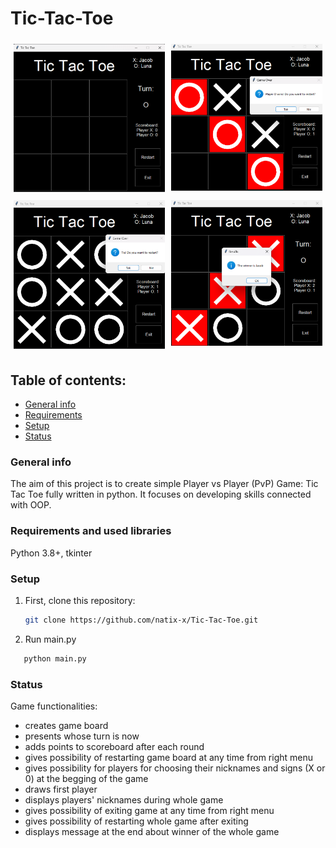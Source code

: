 # Tic-Tac-Toe
 <div style="display:flex; justify-content:center;">
  <div style="flex:50%; padding:5px;">
    <img src="screenshots/image_1.png" alt="My Image" width="300"/>
  </div>
  <div style="flex:50%; padding:5px;">
    <img src="screenshots/image_2.png" alt="My Image" width="300"/>
  </div>
</div>
<div style="display:flex; justify-content:center;">
  <div style="flex:50%; padding:5px;">
    <img src="screenshots/image_3.png" alt="My Image" width="300"/>
  </div>
  <div style="flex:50%; padding:5px;">
    <img src="screenshots/image_4.png" alt="My Image" width="300"/>
  </div>
</div>

## Table of contents: 
* [General info](#general-info)
* [Requirements](#requirements-and-used-libraries)
* [Setup](#setup)
* [Status](#setup)
### General info
The aim of this project is to create simple Player vs Player (PvP) Game: Tic Tac Toe fully written in python.
It focuses on developing skills connected with OOP.
### Requirements and used libraries
Python 3.8+, tkinter
### Setup
1. First, clone this repository:
   ```sh
   git clone https://github.com/natix-x/Tic-Tac-Toe.git
   ```
2. Run main.py
```sh
   python main.py
   ```
### Status
Game functionalities:
* creates game board 
* presents whose turn is now
* adds points to scoreboard after each round
* gives possibility of restarting game board at any time from right menu
* gives possibility for players for choosing their nicknames and signs (X or 0) at the begging of the game
* draws first player
* displays players' nicknames during whole game
* gives possibility of exiting game at any time from right menu
* gives possibility of restarting whole game after exiting
* displays message at the end about winner of the whole game

